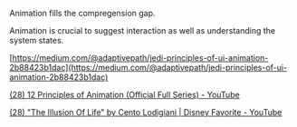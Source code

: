 Animation fills the compregension gap.

Animation is crucial to suggest interaction as well as understanding the system states.

[https://medium.com/@adaptivepath/jedi-principles-of-ui-animation-2b88423b1dac](https://medium.com/@adaptivepath/jedi-principles-of-ui-animation-2b88423b1dac)

[(28) 12 Principles of Animation (Official Full Series) - YouTube](https://www.youtube.com/watch?v=uDqjIdI4bF4)

[(28) &quot;The Illusion Of Life&quot; by Cento Lodigiani | Disney Favorite - YouTube](https://www.youtube.com/watch?v=jn5OB12u8Pw)


